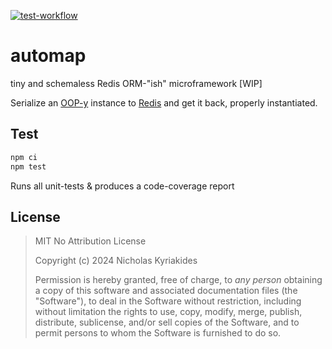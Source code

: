 [![test-workflow][test-workflow-badge]][ci-test]

# automap
tiny and schemaless Redis ORM-"ish" microframework [WIP]

Serialize an [OOP-y][oop] instance to [Redis][redis] and get it back, properly
instantiated.


[test-workflow-badge]: https://github.com/nicholaswmin/automap/actions/workflows/tests.yml/badge.svg
[ci-test]: https://github.com/nicholaswmin/automap/actions/workflows/tests.yml

[oop]: https://en.wikipedia.org/wiki/Object-oriented_programming
[redis]: https://redis.io/

## Test

```bash
npm ci
npm test
```

Runs all unit-tests & produces a code-coverage report


## License

> MIT No Attribution License
>
> Copyright (c) 2024 Nicholas Kyriakides
>
> Permission is hereby granted, free of charge, to *any person* obtaining a copy
> of this software and associated documentation files (the "Software"), to deal
> in the Software without restriction, including without limitation the rights
> to use, copy, modify, merge, publish, distribute, sublicense, and/or sell
> copies of the Software, and to permit persons to whom the Software is
> furnished to do so.
